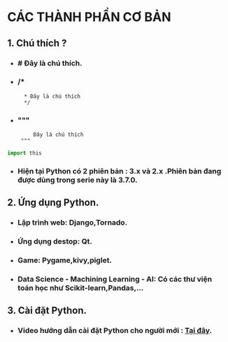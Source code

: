 # CÁC THÀNH PHẦN CƠ BẢN
 ## 1. Chú thích ?  
 * ###  # Đây là chú thích.    
 * ###  /*  
		 * Đây là chú thích  
		 */
 * ###  """  
			Đây là chú thích  
		"""  
 
 ```python
import this
```
 * ###  Hiện tại Python có 2 phiên bản : 3.x và 2.x .Phiên bản đang được dùng trong serie này là 3.7.0.  
 ## 2. Ứng dụng Python.  
 * ###  Lập trình web: Django,Tornado.  
 * ###  Ứng dụng destop: Qt.  
 * ###  Game: Pygame,kivy,piglet.  
 * ###  Data Science - Machining Learning - AI: Có các thư viện toán học như Scikit-learn,Pandas,...  
 ## 3. Cài đặt Python.  
 * ###  Video hướng dẫn cài đặt Python cho người mới : [Tại đây](https://www.youtube.com/watch?v=oHOiqFs_x8Y).  
